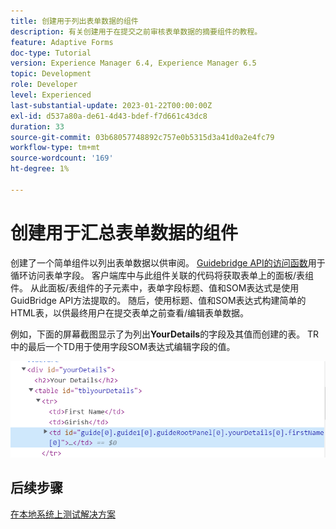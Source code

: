```yaml
---
title: 创建用于列出表单数据的组件
description: 有关创建用于在提交之前审核表单数据的摘要组件的教程。
feature: Adaptive Forms
doc-type: Tutorial
version: Experience Manager 6.4, Experience Manager 6.5
topic: Development
role: Developer
level: Experienced
last-substantial-update: 2023-01-22T00:00:00Z
exl-id: d537a80a-de61-4d43-bdef-f7d661c43dc8
duration: 33
source-git-commit: 03b68057748892c757e0b5315d3a41d0a2e4fc79
workflow-type: tm+mt
source-wordcount: '169'
ht-degree: 1%

---
```


# 创建用于汇总表单数据的组件

创建了一个简单组件以列出表单数据以供审阅。 [Guidebridge API的访问函数](https://developer.adobe.com/experience-manager/reference-materials/6-5/forms/javascript-api/GuideBridge.html?q=visit)用于循环访问表单字段。 客户端库中与此组件关联的代码将获取表单上的面板/表组件。 从此面板/表组件的子元素中，表单字段标题、值和SOM表达式是使用GuidBridge API方法提取的。 随后，使用标题、值和SOM表达式构建简单的HTML表，以供最终用户在提交表单之前查看/编辑表单数据。

例如，下面的屏幕截图显示了为列出&#x200B;**YourDetails**&#x200B;的字段及其值而创建的表。 TR中的最后一个TD用于使用字段SOM表达式编辑字段的值。

![visit-func](assets/visit-function.png)

## 后续步骤

[在本地系统上测试解决方案](./deploy-on-your-system.md)
